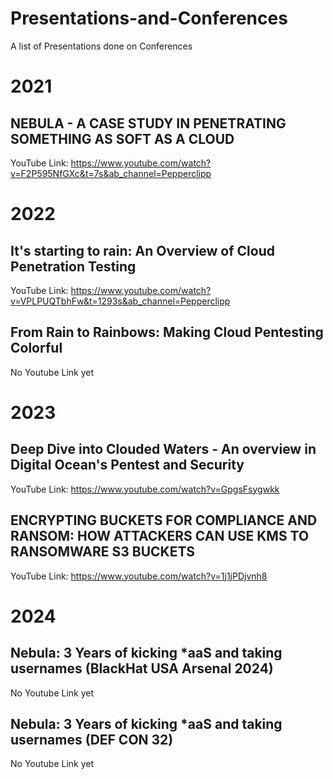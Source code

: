 # Presentations-and-Conferences
A list of Presentations done on Conferences
# 2021
## NEBULA - A CASE STUDY IN PENETRATING SOMETHING AS SOFT AS A CLOUD 
YouTube Link: https://www.youtube.com/watch?v=F2P595NfGXc&t=7s&ab_channel=Pepperclipp

# 2022
## It's starting to rain: An Overview of Cloud Penetration Testing
YouTube Link: https://www.youtube.com/watch?v=VPLPUQTbhFw&t=1293s&ab_channel=Pepperclipp

## From Rain to Rainbows: Making Cloud Pentesting Colorful
No Youtube Link yet

# 2023
## Deep Dive into Clouded Waters - An overview in Digital Ocean's Pentest and Security
YouTube Link: https://www.youtube.com/watch?v=GpgsFsygwkk

## ENCRYPTING BUCKETS FOR COMPLIANCE AND RANSOM: HOW ATTACKERS CAN USE KMS TO RANSOMWARE S3 BUCKETS
YouTube Link: https://www.youtube.com/watch?v=1j1jPDjvnh8

# 2024
## Nebula: 3 Years of kicking *aaS and taking usernames (BlackHat USA Arsenal 2024)
No Youtube Link yet 

## Nebula: 3 Years of kicking *aaS and taking usernames (DEF CON 32)
No Youtube Link yet 
